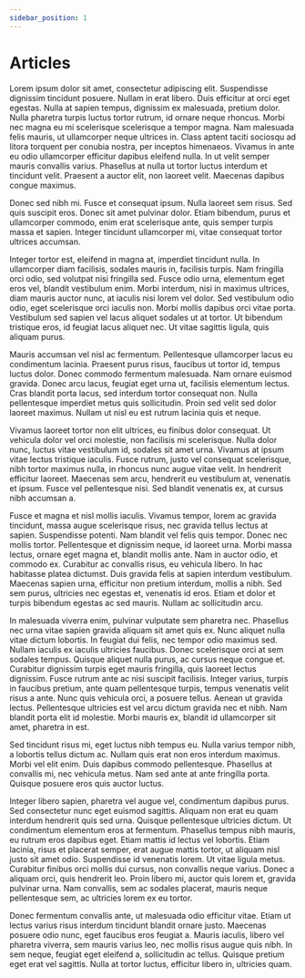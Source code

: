 ```yaml
---
sidebar_position: 1
---
```


# Articles

Lorem ipsum dolor sit amet, consectetur adipiscing elit. Suspendisse dignissim tincidunt posuere. Nullam in erat libero. Duis efficitur at orci eget egestas. Nulla at sapien tempus, dignissim ex malesuada, pretium dolor. Nulla pharetra turpis luctus tortor rutrum, id ornare neque rhoncus. Morbi nec magna eu mi scelerisque scelerisque a tempor magna. Nam malesuada felis mauris, ut ullamcorper neque ultrices in. Class aptent taciti sociosqu ad litora torquent per conubia nostra, per inceptos himenaeos. Vivamus in ante eu odio ullamcorper efficitur dapibus eleifend nulla. In ut velit semper mauris convallis varius. Phasellus at nulla ut tortor luctus interdum et tincidunt velit. Praesent a auctor elit, non laoreet velit. Maecenas dapibus congue maximus.

Donec sed nibh mi. Fusce et consequat ipsum. Nulla laoreet sem risus. Sed quis suscipit eros. Donec sit amet pulvinar dolor. Etiam bibendum, purus et ullamcorper commodo, enim erat scelerisque ante, quis semper turpis massa et sapien. Integer tincidunt ullamcorper mi, vitae consequat tortor ultrices accumsan.

Integer tortor est, eleifend in magna at, imperdiet tincidunt nulla. In ullamcorper diam facilisis, sodales mauris in, facilisis turpis. Nam fringilla orci odio, sed volutpat nisi fringilla sed. Fusce odio urna, elementum eget eros vel, blandit vestibulum enim. Morbi interdum, nisi in maximus ultrices, diam mauris auctor nunc, at iaculis nisi lorem vel dolor. Sed vestibulum odio odio, eget scelerisque orci iaculis non. Morbi mollis dapibus orci vitae porta. Vestibulum sed sapien vel lacus aliquet sodales ut at tortor. Ut bibendum tristique eros, id feugiat lacus aliquet nec. Ut vitae sagittis ligula, quis aliquam purus.

Mauris accumsan vel nisl ac fermentum. Pellentesque ullamcorper lacus eu condimentum lacinia. Praesent purus risus, faucibus ut tortor id, tempus luctus dolor. Donec commodo fermentum malesuada. Nam ornare euismod gravida. Donec arcu lacus, feugiat eget urna ut, facilisis elementum lectus. Cras blandit porta lacus, sed interdum tortor consequat non. Nulla pellentesque imperdiet metus quis sollicitudin. Proin sed velit sed dolor laoreet maximus. Nullam ut nisl eu est rutrum lacinia quis et neque.

Vivamus laoreet tortor non elit ultrices, eu finibus dolor consequat. Ut vehicula dolor vel orci molestie, non facilisis mi scelerisque. Nulla dolor nunc, luctus vitae vestibulum id, sodales sit amet urna. Vivamus at ipsum vitae lectus tristique iaculis. Fusce rutrum, justo vel consequat scelerisque, nibh tortor maximus nulla, in rhoncus nunc augue vitae velit. In hendrerit efficitur laoreet. Maecenas sem arcu, hendrerit eu vestibulum at, venenatis et ipsum. Fusce vel pellentesque nisi. Sed blandit venenatis ex, at cursus nibh accumsan a.

Fusce et magna et nisl mollis iaculis. Vivamus tempor, lorem ac gravida tincidunt, massa augue scelerisque risus, nec gravida tellus lectus at sapien. Suspendisse potenti. Nam blandit vel felis quis tempor. Donec nec mollis tortor. Pellentesque et dignissim neque, id laoreet urna. Morbi massa lectus, ornare eget magna et, blandit mollis ante. Nam in auctor odio, et commodo ex. Curabitur ac convallis risus, eu vehicula libero. In hac habitasse platea dictumst. Duis gravida felis at sapien interdum vestibulum. Maecenas sapien urna, efficitur non pretium interdum, mollis a nibh. Sed sem purus, ultricies nec egestas et, venenatis id eros. Etiam et dolor et turpis bibendum egestas ac sed mauris. Nullam ac sollicitudin arcu.

In malesuada viverra enim, pulvinar vulputate sem pharetra nec. Phasellus nec urna vitae sapien gravida aliquam sit amet quis ex. Nunc aliquet nulla vitae dictum lobortis. In feugiat dui felis, nec tempor odio maximus sed. Nullam iaculis ex iaculis ultricies faucibus. Donec scelerisque orci at sem sodales tempus. Quisque aliquet nulla purus, ac cursus neque congue et. Curabitur dignissim turpis eget mauris fringilla, quis laoreet lectus dignissim. Fusce rutrum ante ac nisi suscipit facilisis. Integer varius, turpis in faucibus pretium, ante quam pellentesque turpis, tempus venenatis velit risus a ante. Nunc quis vehicula orci, a posuere tellus. Aenean ut gravida lectus. Pellentesque ultricies est vel arcu dictum gravida nec et nibh. Nam blandit porta elit id molestie. Morbi mauris ex, blandit id ullamcorper sit amet, pharetra in est.

Sed tincidunt risus mi, eget luctus nibh tempus eu. Nulla varius tempor nibh, a lobortis tellus dictum ac. Nullam quis erat non eros interdum maximus. Morbi vel elit enim. Duis dapibus commodo pellentesque. Phasellus at convallis mi, nec vehicula metus. Nam sed ante at ante fringilla porta. Quisque posuere eros quis auctor luctus.

Integer libero sapien, pharetra vel augue vel, condimentum dapibus purus. Sed consectetur nunc eget euismod sagittis. Aliquam non erat eu quam interdum hendrerit quis sed urna. Quisque pellentesque ultricies dictum. Ut condimentum elementum eros at fermentum. Phasellus tempus nibh mauris, eu rutrum eros dapibus eget. Etiam mattis id lectus vel lobortis. Etiam lacinia, risus et placerat semper, erat augue mattis tortor, ut aliquam nisl justo sit amet odio. Suspendisse id venenatis lorem. Ut vitae ligula metus. Curabitur finibus orci mollis dui cursus, non convallis neque varius. Donec a aliquam orci, quis hendrerit leo. Proin libero mi, auctor quis lorem et, gravida pulvinar urna. Nam convallis, sem ac sodales placerat, mauris neque pellentesque sem, ac ultricies lorem ex eu tortor.

Donec fermentum convallis ante, ut malesuada odio efficitur vitae. Etiam ut lectus varius risus interdum tincidunt blandit ornare justo. Maecenas posuere odio nunc, eget faucibus eros feugiat a. Mauris iaculis, libero vel pharetra viverra, sem mauris varius leo, nec mollis risus augue quis nibh. In sem neque, feugiat eget eleifend a, sollicitudin ac tellus. Quisque pretium eget erat vel sagittis. Nulla at tortor luctus, efficitur libero in, ultricies quam.